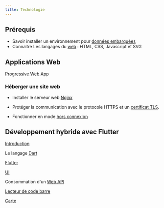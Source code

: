 ```yaml
---
title: Technologie
---
```


## Prérequis

+ Savoir installer un environnement pour [données embarquées](https://programmation-embarquee.netlify.app/)
+ Connaître Les langages du [web](https://integration-documents-web.netlify.app/) : HTML, CSS, Javascript et SVG


## Applications Web

[Progressive Web App](pwa)

### Héberger une site web

- Installer le serveur web [Nginx](http/nginx)

- Protéger la communication avec le protocole HTTPS et un [certificat TLS](security/certificat).

- Fonctionner en mode [hors connexion](pwa/webworker)

## Développement hybride avec Flutter

[Introduction](flutter/)

Le langage [Dart](flutter/dart)

[Flutter](flutter)

[UI](flutter/ui)

Consommation d'un [Web API](flutter/future)

[Lecteur de code barre](flutter/barcode)

[Carte](flutter/carte)

